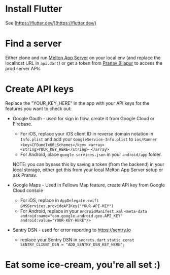 # Install Flutter
See [https://flutter.dev/](https://flutter.dev/)

# Find a server
Either clone and run [Melton App Server](https://github.com/melton-foundation/Melton-App-Server/) on your local env (and replace the localhost URL in `api.dart`) or get a token from [Pranav Bijapur](mailto:bijapurpranav@gmail.com) to access the prod server APIs

# Create API keys
Replace the "YOUR_KEY_HERE" in the app with your API keys for the features you want to check out:
- Google Oauth - used for sign in flow, create it from Google Cloud or Firebase.
    -  For iOS, replace your iOS client ID in reverse domain notation in `Info.plist` and add your `GoogleService-Info.plist` to `ios/Runner`
            ```
            <key>CFBundleURLSchemes</key>
            <array>
                <string>YOUR_KEY_HERE</string>
            </array>
            ```
    -  For Android, place `google-services.json` in your `android/app` folder.

    NOTE: you can bypass this by saving a token (from the backend) in your local storage, either get this from your local Melton App Server setup or ask Pranav.

- Google Maps - Used in Fellows Map feature, create API key from Google Cloud console
    -  For iOS, replace in `AppDelegate.swift`
            `GMSServices.provideAPIKey("YOUR-API-KEY")`
    -  For Android, replace in your `AndroidManifest.xml`
            ```
            <meta-data android:name="com.google.android.geo.API_KEY"
                        android:value="YOUR-KEY-HERE"/>
            ```

- Sentry DSN - used for error reporting to https://sentry.io
    -  replace your Sentry DSN in `secrets.dart`
            `static const SENTRY_CLIENT_DSN = "ADD_SENTRY_DSN_KEY_HERE";`

# Eat some ice-cream, you're all set :)


